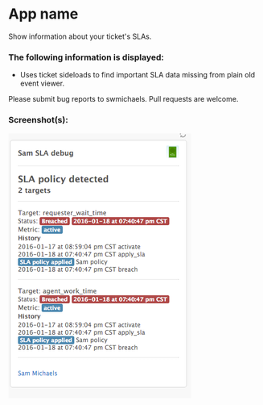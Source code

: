 # App name

Show information about your ticket's SLAs.

### The following information is displayed:

* Uses ticket sideloads to find important SLA data missing from plain old event viewer.

Please submit bug reports to swmichaels. Pull requests are welcome.

### Screenshot(s):

![Screenshot 1](assets/yeah.png)
